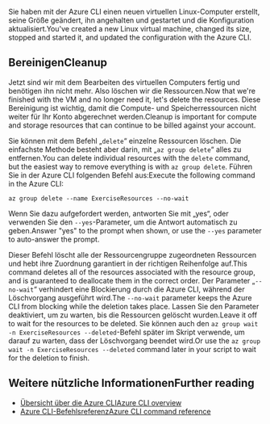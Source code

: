 <span data-ttu-id="78399-101">Sie haben mit der Azure CLI einen neuen virtuellen Linux-Computer erstellt, seine Größe geändert, ihn angehalten und gestartet und die Konfiguration aktualisiert.</span><span class="sxs-lookup"><span data-stu-id="78399-101">You've created a new Linux virtual machine, changed its size, stopped and started it, and updated the configuration with the Azure CLI.</span></span>

## <a name="cleanup"></a><span data-ttu-id="78399-102">Bereinigen</span><span class="sxs-lookup"><span data-stu-id="78399-102">Cleanup</span></span>

<span data-ttu-id="78399-103">Jetzt sind wir mit dem Bearbeiten des virtuellen Computers fertig und benötigen ihn nicht mehr. Also löschen wir die Ressourcen.</span><span class="sxs-lookup"><span data-stu-id="78399-103">Now that we're finished with the VM and no longer need it, let's delete the resources.</span></span> <span data-ttu-id="78399-104">Diese Bereinigung ist wichtig, damit die Compute- und Speicherressourcen nicht weiter für Ihr Konto abgerechnet werden.</span><span class="sxs-lookup"><span data-stu-id="78399-104">Cleanup is important for compute and storage resources that can continue to be billed against your account.</span></span> 

<span data-ttu-id="78399-105">Sie können mit dem Befehl „`delete`“ einzelne Ressourcen löschen. Die einfachste Methode besteht aber darin, mit „`az group delete`“ alles zu entfernen.</span><span class="sxs-lookup"><span data-stu-id="78399-105">You can delete individual resources with the `delete` command, but the easiest way to remove everything is with `az group delete`.</span></span> <span data-ttu-id="78399-106">Führen Sie in der Azure CLI folgenden Befehl aus:</span><span class="sxs-lookup"><span data-stu-id="78399-106">Execute the following command in the Azure CLI:</span></span>

```azurecli
az group delete --name ExerciseResources --no-wait
```

<span data-ttu-id="78399-107">Wenn Sie dazu aufgefordert werden, antworten Sie mit „yes“, oder verwenden Sie den `--yes`-Parameter, um die Antwort automatisch zu geben.</span><span class="sxs-lookup"><span data-stu-id="78399-107">Answer "yes" to the prompt when shown, or use the `--yes` parameter to auto-answer the prompt.</span></span>

<span data-ttu-id="78399-108">Dieser Befehl löscht alle der Ressourcengruppe zugeordneten Ressourcen und hebt ihre Zuordnung garantiert in der richtigen Reihenfolge auf.</span><span class="sxs-lookup"><span data-stu-id="78399-108">This command deletes all of the resources associated with the resource group, and is guaranteed to deallocate them in the correct order.</span></span> <span data-ttu-id="78399-109">Der Parameter „`--no-wait`“ verhindert eine Blockierung durch die Azure CLI, während der Löschvorgang ausgeführt wird.</span><span class="sxs-lookup"><span data-stu-id="78399-109">The `--no-wait` parameter keeps the Azure CLI from blocking while the deletion takes place.</span></span> <span data-ttu-id="78399-110">Lassen Sie den Parameter deaktiviert, um zu warten, bis die Ressourcen gelöscht wurden.</span><span class="sxs-lookup"><span data-stu-id="78399-110">Leave it off to wait for the resources to be deleted.</span></span> <span data-ttu-id="78399-111">Sie können auch den `az group wait -n ExerciseResources --deleted`-Befehl später im Skript verwende, um darauf zu warten, dass der Löschvorgang beendet wird.</span><span class="sxs-lookup"><span data-stu-id="78399-111">Or use the `az group wait -n ExerciseResources --deleted` command later in your script to wait for the deletion to finish.</span></span>


## <a name="further-reading"></a><span data-ttu-id="78399-112">Weitere nützliche Informationen</span><span class="sxs-lookup"><span data-stu-id="78399-112">Further reading</span></span>

- [<span data-ttu-id="78399-113">Übersicht über die Azure CLI</span><span class="sxs-lookup"><span data-stu-id="78399-113">Azure CLI overview</span></span>](https://docs.microsoft.com/cli/azure/?view=azure-cli-latest)
- [<span data-ttu-id="78399-114">Azure CLI-Befehlsreferenz</span><span class="sxs-lookup"><span data-stu-id="78399-114">Azure CLI command reference</span></span>](https://docs.microsoft.com/cli/azure/reference-index?view=azure-cli-latest)
